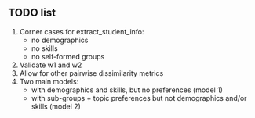 ## TODO list

1. Corner cases for extract_student_info:
   - no demographics
   - no skills
   - no self-formed groups
2. Validate w1 and w2
3. Allow for other pairwise dissimilarity metrics
4. Two main models:
   - with demographics and skills, but no preferences (model 1)
   - with sub-groups +  topic preferences but not demographics and/or skills (model 2)
